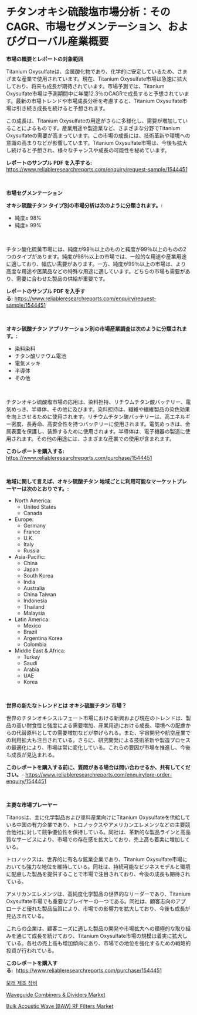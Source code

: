 <p><h1>チタンオキシ硫酸塩市場分析：そのCAGR、市場セグメンテーション、およびグローバル産業概要</h1></p><p><strong>市場の概要とレポートの対象範囲</strong></p>
<p><p>Titanium Oxysulfateは、金属酸化物であり、化学的に安定しているため、さまざまな産業で使用されています。現在、Titanium Oxysulfate市場は急速に拡大しており、将来も成長が期待されています。市場予測では、Titanium Oxysulfate市場は予測期間中に年間12.3％のCAGRで成長すると予想されています。最新の市場トレンドや市場成長分析を考慮すると、Titanium Oxysulfate市場は引き続き成長を続けると予想されます。 </p><p>この成長は、Titanium Oxysulfateの用途がさらに多様化し、需要が増加していることによるものです。産業用途や製造業など、さまざまな分野でTitanium Oxysulfateの需要が高まっています。この市場の成長には、技術革新や環境への意識の高まりなどが影響しています。Titanium Oxysulfate市場は、今後も拡大し続けると予想され、様々なチャンスや成長の可能性を秘めています。</p></p>
<p><strong>レポートのサンプル PDF を入手する:</strong> <a href="https://www.reliableresearchreports.com/enquiry/request-sample/1544451">https://www.reliableresearchreports.com/enquiry/request-sample/1544451</a></p>
<p>&nbsp;</p>
<p><strong>市場セグメンテーション</strong></p>
<p><strong>オキシ硫酸チタン タイプ別の市場分析は次のように分類されます。:</strong></p>
<p><ul><li>純度≥ 98%</li><li>純度≥ 99%</li></ul></p>
<p>&nbsp;</p>
<p><p>チタン酸化硫黄市場には、純度が98％以上のものと純度が99％以上のものの2つのタイプがあります。純度が98％以上の市場では、一般的な用途や産業用途に適しており、幅広い需要があります。一方、純度が99％以上の市場は、より高度な用途や医薬品などの特殊な用途に適しています。どちらの市場も需要があり、需要に合わせた製品の供給が重要です。</p></p>
<p><strong>レポートのサンプル PDF を入手する:</strong>&nbsp;<a href="https://www.reliableresearchreports.com/enquiry/request-sample/1544451">https://www.reliableresearchreports.com/enquiry/request-sample/1544451</a></p>
<p>&nbsp;</p>
<p><strong> オキシ硫酸チタン アプリケーション別の市場産業調査は次のように分類されます。:</strong></p>
<p><ul><li>染料染料</li><li>チタン酸リチウム電池</li><li>電気メッキ</li><li>半導体</li><li>その他</li></ul></p>
<p>&nbsp;</p>
<p><p>チタンオキシ硫酸塩市場の応用は、染料担持、リチウムチタン酸バッテリー、電気めっき、半導体、その他に及びます。染料担持は、繊維や繊維製品の染色効果を向上させるために使用されます。リチウムチタン酸バッテリーは、高エネルギー密度、長寿命、高安全性を持つバッテリーに使用されます。電気めっきは、金属表面を保護し、装飾するために使用されます。半導体は、電子機器の製造に使用されます。その他の用途には、さまざまな産業での使用が含まれます。</p></p>
<p><strong>このレポートを購入する:</strong>&nbsp; <a href="https://www.reliableresearchreports.com/purchase/1544451">https://www.reliableresearchreports.com/purchase/1544451</a></p>
<p>&nbsp;</p>
<p><strong>地域に関して言えば、オキシ硫酸チタン 地域ごとに利用可能なマーケットプレーヤーは次のとおりです。:</strong></p>
<p><ul>
    <li>
        North America:
        <ul>
            <li>United States</li>
            <li>Canada</li>
        </ul>
    </li>
    <li>
        Europe:
        <ul>
            <li>Germany</li>
            <li>France</li>
            <li>U.K.</li>
            <li>Italy</li>
            <li>Russia</li>
        </ul>
    </li>
    <li>
        Asia-Pacific:
        <ul>
            <li>China</li>
            <li>Japan</li>
            <li>South Korea</li>
            <li>India</li>
            <li>Australia</li>
            <li>China Taiwan</li>
            <li>Indonesia</li>
            <li>Thailand</li>
            <li>Malaysia</li>
        </ul>
    </li>
    <li>
        Latin America:
        <ul>
            <li>Mexico</li>
            <li>Brazil</li>
            <li>Argentina Korea</li>
            <li>Colombia</li>
        </ul>
    </li>
    <li>
        Middle East & Africa:
        <ul>
            <li>Turkey</li>
            <li>Saudi</li>
            <li>Arabia</li>
            <li>UAE</li>
            <li>Korea</li>
        </ul>
    </li>
    </ul></p>
<p>&nbsp;</p>
<p><strong>世界の新たなトレンドとは オキシ硫酸チタン 市場？</strong></p>
<p><p>世界のチタンオキシスルフェート市場における新興および現在のトレンドは、製品の高い耐食性と強度による需要増加、産業用途における成長、環境への配慮からの代替原料としての需要増加などが挙げられる。また、宇宙開発や航空産業での利用拡大も注目されている。さらに、研究開発による技術革新や製造プロセスの最適化により、市場は常に変化している。これらの要因が市場を推進し、今後も成長が見込まれる。</p></p>
<p><strong>このレポートを購入する前に、質問がある場合は問い合わせるか、共有してください。</strong>- <a href="https://www.reliableresearchreports.com/enquiry/pre-order-enquiry/1544451">https://www.reliableresearchreports.com/enquiry/pre-order-enquiry/1544451</a></p>
<p>&nbsp;</p>
<p><strong>主要な市場プレーヤー</strong></p>
<p><p>Titanosは、主に化学製品および塗料産業向けにTitanium Oxysulfateを供給している中国の有力企業であり、トロノックスやアメリカンエレメンツなどの主要競合他社に対して競争優位性を保持している。同社は、革新的な製品ラインと高品質なサービスにより、市場での存在感を拡大しており、売上高も着実に増加している。</p><p>トロノックスは、世界的に有名な鉱業企業であり、Titanium Oxysulfate市場においても強力な地位を維持している。同社は、持続可能なビジネスモデルと環境に配慮した製品を提供することで市場で注目されており、今後の成長も期待されている。</p><p>アメリカンエレメンツは、高純度化学製品の世界的なリーダーであり、Titanium Oxysulfate市場でも重要なプレイヤーの一つである。同社は、顧客志向のアプローチと優れた製品品質により、市場での影響力を拡大しており、今後も成長が見込まれている。</p><p>これらの企業は、顧客ニーズに適した製品の開発や市場拡大への積極的な取り組みを通じて成長を続けており、Titanium Oxysulfate市場の規模は着実に拡大している。各社の売上高も増加傾向にあり、市場での地位を強化するための戦略的投資が行われている。</p></p>
<p><strong>このレポートを購入する:</strong>&nbsp;&nbsp;<a href="https://www.reliableresearchreports.com/purchase/1544451">https://www.reliableresearchreports.com/purchase/1544451</a></p>
<p><p><a href="https://github.com/JackieFauhey9089475/Market-Research-Report-List-1/blob/main/271998212406.md">모래 제조 장비</a></p><p><a href="https://github.com/nathandecarvalho/Market-Research-Report-List-2/blob/main/waveguide-combiners-dividers-market.md">Waveguide Combiners & Dividers Market</a></p><p><a href="https://github.com/kosella/Market-Research-Report-List-2/blob/main/bulk-acoustic-wave-baw-rf-filters-market.md">Bulk Acoustic Wave (BAW) RF Filters Market</a></p></p>